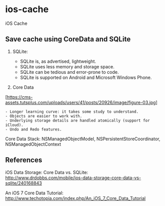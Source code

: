 # ios-cache
iOS Cache

## Save cache using CoreData and SQLite

1) SQLite:

	- SQLite is, as advertised, lightweight.
	- SQLite uses less memory and storage space.
	- SQLite can be tedious and error-prone to code.
	- SQLite is supported on Android and Microsoft Windows Phone.

2) Core Data

[https://cms-assets.tutsplus.com/uploads/users/41/posts/20926/image/figure-03.jpg]

	- Longer learning curve: it takes some study to understand.
	- Objects are easier to work with.
	- Underlying storage details are handled atomically (support for iCloud).
	- Undo and Redo features.

Core Data Stack: NSManagedObjectModel, NSPersistentStoreCoordinator, NSManagedObjectContext

## References

iOS Data Storage: Core Data vs. SQLite: http://www.drdobbs.com/mobile/ios-data-storage-core-data-vs-sqlite/240168843	

An iOS 7 Core Data Tutorial: http://www.techotopia.com/index.php/An_iOS_7_Core_Data_Tutorial